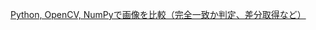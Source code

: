 [Python, OpenCV, NumPyで画像を比較（完全一致か判定、差分取得など）](https://note.nkmk.me/python-opencv-numpy-image-difference/)<br>
